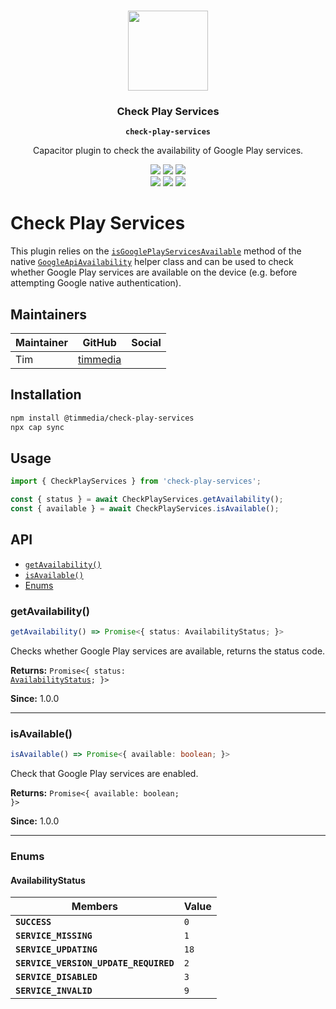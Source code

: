 <p align="center"><br><img src="https://user-images.githubusercontent.com/236501/85893648-1c92e880-b7a8-11ea-926d-95355b8175c7.png" width="128" height="128" /></p>
<h3 align="center">Check Play Services</h3>
<p align="center"><strong><code>check-play-services</code></strong></p>
<p align="center">
  Capacitor plugin to check the availability of Google Play services.
</p>

<p align="center">
  <img src="https://img.shields.io/maintenance/yes/2024?style=flat-square" />
  <a href="https://github.com/capacitor-community/example/actions?query=workflow%3A%22CI%22"><img src="https://img.shields.io/github/workflow/status/capacitor-community/example/CI?style=flat-square" /></a>
  <a href="https://www.npmjs.com/package/@capacitor-community/example"><img src="https://img.shields.io/npm/l/@capacitor-community/example?style=flat-square" /></a>
<br>
  <a href="https://www.npmjs.com/package/@capacitor-community/example"><img src="https://img.shields.io/npm/dw/@capacitor-community/example?style=flat-square" /></a>
  <a href="https://www.npmjs.com/package/@capacitor-community/example"><img src="https://img.shields.io/npm/v/@capacitor-community/example?style=flat-square" /></a>
<!-- ALL-CONTRIBUTORS-BADGE:START - Do not remove or modify this section -->
<a href="#contributors-"><img src="https://img.shields.io/badge/all%20contributors-0-orange?style=flat-square" /></a>
<!-- ALL-CONTRIBUTORS-BADGE:END -->
</p>

# Check Play Services

This plugin relies on the [`isGooglePlayServicesAvailable`](https://developers.google.com/android/reference/com/google/android/gms/common/GoogleApiAvailability.html#isGooglePlayServicesAvailable%28android.content.Context%29) method of the native [`GoogleApiAvailability`](https://developers.google.com/android/reference/com/google/android/gms/common/GoogleApiAvailability.html) helper class and can be used to check whether Google Play services are available on the device (e.g. before attempting Google native authentication).

## Maintainers

| Maintainer | GitHub                                  | Social |
| ---------- | --------------------------------------- | ------ |
| Tim        | [timmedia](https://github.com/timmedia) |

## Installation

```bash
npm install @timmedia/check-play-services
npx cap sync
```

## Usage

```javascript
import { CheckPlayServices } from 'check-play-services';

const { status } = await CheckPlayServices.getAvailability();
const { available } = await CheckPlayServices.isAvailable();
```

## API

<docgen-index>

- [`getAvailability()`](#getavailability)
- [`isAvailable()`](#isavailable)
- [Enums](#enums)

</docgen-index>

<docgen-api>
<!--Update the source file JSDoc comments and rerun docgen to update the docs below-->

### getAvailability()

```typescript
getAvailability() => Promise<{ status: AvailabilityStatus; }>
```

Checks whether Google Play services are available, returns the status code.

**Returns:** <code>Promise&lt;{ status: <a href="#availabilitystatus">AvailabilityStatus</a>; }&gt;</code>

**Since:** 1.0.0

---

### isAvailable()

```typescript
isAvailable() => Promise<{ available: boolean; }>
```

Check that Google Play services are enabled.

**Returns:** <code>Promise&lt;{ available: boolean; }&gt;</code>

**Since:** 1.0.0

---

### Enums

#### AvailabilityStatus

| Members                               | Value           |
| ------------------------------------- | --------------- |
| **`SUCCESS`**                         | <code>0</code>  |
| **`SERVICE_MISSING`**                 | <code>1</code>  |
| **`SERVICE_UPDATING`**                | <code>18</code> |
| **`SERVICE_VERSION_UPDATE_REQUIRED`** | <code>2</code>  |
| **`SERVICE_DISABLED`**                | <code>3</code>  |
| **`SERVICE_INVALID`**                 | <code>9</code>  |

</docgen-api>
